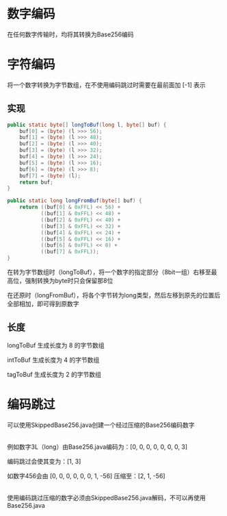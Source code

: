 # 数字编码
在任何数字传输时，均将其转换为Base256编码

# 字符编码

将一个数字转换为字节数组，在不使用编码跳过时需要在最前面加 [-1] 表示

## 实现
```java
public static byte[] longToBuf(long l, byte[] buf) {
    buf[0] = (byte) (l >>> 56);
    buf[1] = (byte) (l >>> 48);
    buf[2] = (byte) (l >>> 40);
    buf[3] = (byte) (l >>> 32);
    buf[4] = (byte) (l >>> 24);
    buf[5] = (byte) (l >>> 16);
    buf[6] = (byte) (l >>> 8);
    buf[7] = (byte) (l);
    return buf;
}

public static long longFromBuf(byte[] buf) {
    return ((buf[0] & 0xFFL) << 56) +
           ((buf[1] & 0xFFL) << 48) +
           ((buf[2] & 0xFFL) << 40) +
           ((buf[3] & 0xFFL) << 32) +
           ((buf[4] & 0xFFL) << 24) +
           ((buf[5] & 0xFFL) << 16) +
           ((buf[6] & 0xFFL) << 8) +
           ((buf[7] & 0xFFL));
}
```

在转为字节数组时（longToBuf），将一个数字的指定部分（8bit一组）右移至最高位，强制转换为byte时只会保留那8位

在还原时（longFromBuf），将各个字节转为long类型，然后左移到原先的位置后全部相加，即可得到原数字

## 长度
longToBuf 生成长度为 8 的字节数组

intToBuf 生成长度为 4 的字节数组

tagToBuf 生成长度为 2 的字节数组

# 编码跳过
可以使用SkippedBase256.java创建一个经过压缩的Base256编码数字

\
例如数字3L（long）由Base256.java编码为：[0, 0, 0, 0, 0, 0, 0, 3]

编码跳过会使其变为：[1, 3]

如数字456会由 [0, 0, 0, 0, 0, 0, 1, -56] 压缩至：[2, 1, -56]

\
使用编码跳过压缩的数字必须由SkippedBase256.java解码，不可以再使用Base256.java
